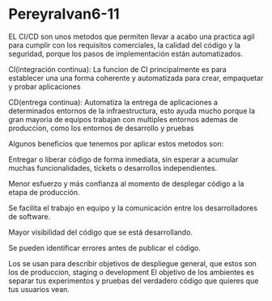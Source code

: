 # PereyraIvan6-11 
EL CI/CD son unos metodos que permiten llevar a acabo una practica agil para cumplir con los requisitos comerciales, la calidad del código y la seguridad, porque los pasos de implementación están automatizados.


CI(integración continua): La funcion de CI principalmente es para establecer una una forma coherente y automatizada para crear, empaquetar y probar aplicaciones

CD(entrega continua): Automatiza la entrega de aplicaciones a determinados entornos de la infraestructura, esto ayuda mucho porque la gran mayoria de equipos trabajan con multiples entornos ademas de produccion, como los entornos de desarrollo y pruebas

Algunos beneficios que tenemos por aplicar estos metodos son: 

Entregar o liberar código de forma inmediata, sin esperar a acumular muchas funcionalidades, tickets o desarrollos independientes.

Menor esfuerzo y más confianza al momento de desplegar código a la etapa de producción.

Se facilita el trabajo en equipo y la comunicación entre los desarrolladores de software.

Mayor visibilidad del código que se está desarrollando.

Se pueden identificar errores antes de publicar el código.


Los se usan para describir objetivos de despliegue general, que estos son los de produccion, staging o development
El objetivo de los ambientes es separar tus experimentos y pruebas del verdadero código que quieres que tus usuarios vean.
